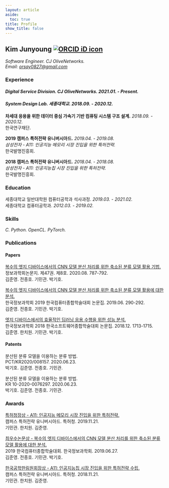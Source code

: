```yaml
---
layout: article
aside:
  toc: true
title: Profile
show_title: false
---
```


## Kim Junyoung <a href="https://orcid.org/0000-0002-9007-7145" target='_blank' style="vertical-align:top;"><img src="https://orcid.org/sites/default/files/images/orcid_16x16.png" alt="ORCID iD icon"></a> 

*Software Engineer. CJ OliveNetworks.*<br />
*Email: <a href="mailto:orsay0827@gmail.com">orsay0827@gmail.com</a>*

### Experience

#### *Digital Service Division. CJ OliveNetworks. 2021.01. - Present.*
#### *System Design Lab. 세종대학교. 2018.09. - 2020.12.*

**차세대 응용을 위한 데이터 중심 가속기 기반 컴퓨팅 시스템 구조 설계.** *2018.09. - 2020.12.*<br />
한국연구재단.

**2019 캠퍼스 특허전략 유니버시아드.** *2019.04. - 2019.08.*<br />
*삼성전자 - A11: 인공지능 메모리 시장 진입을 위한 특허전략.*<br />
한국발명진흥회.

**2018 캠퍼스 특허전략 유니버시아드.** *2018.04. - 2018.08.*<br />
*삼성전자 - A11: 인공지능칩 시장 진입을 위한 특허전략.*<br />
한국발명진흥회.

### Education

세종대학교 일반대학원 컴퓨터공학과 석사과정. *2019.03. - 2021.02.*<br />
세종대학교 컴퓨터공학과. *2012.03. - 2019.02.*

### Skills

*C. Python. OpenCL. PyTorch.*

### Publications

#### Papers

<a href="https://doi.org/10.5626/JOK.2020.47.8.787" target='_blank'>복수의 엣지 디바이스에서의 CNN 모델 분산 처리를 위한 축소된 분류 모델 활용 기법.</a><br />
정보과학회논문지. 제47권. 제8호. 2020.08. 787-792.<br />
김준영. 전종호. 기민관. 박기호.

<a href="http://www.dbpia.co.kr/journal/articleDetail?nodeId=NODE08763159" target='_blank'>복수의 엣지 디바이스에서의 CNN 모델 분산 처리를 위한 축소된 분류 모델 활용에 대한 분석.</a><br />
한국정보과학회 2019 한국컴퓨터종합학술대회 논문집. 2019.06. 290-292.<br />
김준영. 전종호. 기민관. 박기호.

<a href="http://www.dbpia.co.kr/journal/articleDetail?nodeId=NODE07614068" target='_blank'>엣지 디바이스에서의 효율적인 딥러닝 응용 수행을 위한 성능 분석.</a><br />
한국정보과학회 2018 한국소프트웨어종합학술대회 논문집. 2018.12. 1713-1715.<br />
김준영. 한치원. 기민관. 박기호.

#### Patents

<a>분산된 분류 모델을 이용하는 분류 방법.</a><br />
PCT/KR2020/008157. 2020.06.23.<br />
박기호. 김준영. 전종호. 기민관.

<a>분산된 분류 모델을 이용하는 분류 방법.</a><br />
KR 10-2020-0076297. 2020.06.23.<br />
박기호. 김준영. 전종호. 기민관.

### Awards

<a href="https://www.kipa.org/cpu/4_u2019.jsp" target='_blank'>특허청장상 - A11: 인공지능 메모리 시장 진입을 위한 특허전략.</a><br />
캠퍼스 특허전략 유니버시아드. 특허청. 2019.11.21.<br />
기민관. 한치원. 김준영.

<a href="http://kiise.or.kr/conference/kcc/2019/" target='_blank'>최우수논문상 - 복수의 엣지 디바이스에서의 CNN 모델 분산 처리를 위한 축소된 분류 모델 활용에 대한 분석.</a><br />
2019 한국컴퓨터종합학술대회. 한국정보과학회. 2019.06.27.<br />
김준영. 전종호. 기민관. 박기호.

<a href="https://www.kipa.org/cpu/4_u2018.jsp" target='_blank'>한국공학한림원회장상 - A11: 인공지능칩 시장 진입을 위한 특허전략 수립.</a><br />
캠퍼스 특허전략 유니버시아드. 특허청. 2018.11.21.<br />
기민관. 한치원. 김준영.
